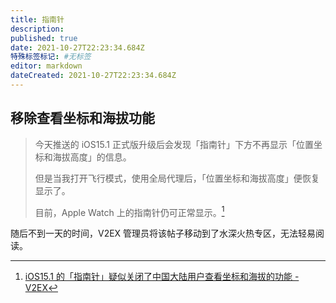 ```yaml
---
title: 指南针
description:
published: true
date: 2021-10-27T22:23:34.684Z
特殊标签标记: #无标签
editor: markdown
dateCreated: 2021-10-27T22:23:34.684Z
---
```


## 移除查看坐标和海拔功能

> 今天推送的 iOS15.1 正式版升级后会发现「指南针」下方不再显示「位置坐标和海拔高度」的信息。  
>
> 但是当我打开飞行模式，使用全局代理后，「位置坐标和海拔高度」便恢复显示了。 
> 
> 目前，Apple Watch 上的指南针仍可正常显示。[^810587]

[^810587]: [iOS15.1 的「指南针」疑似关闭了中国大陆用户查看坐标和海拔的功能 - V2EX](https://web.archive.org/web/20211026125600/https://v2ex.com/t/810587)

随后不到一天的时间，V2EX 管理员将该帖子移动到了水深火热专区，无法轻易阅读。
